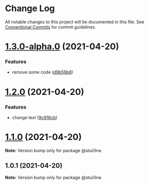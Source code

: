 # Change Log

All notable changes to this project will be documented in this file.
See [Conventional Commits](https://conventionalcommits.org) for commit guidelines.

# [1.3.0-alpha.0](https://github.com/iamyoki/lerna-demo/compare/v1.2.0...v1.3.0-alpha.0) (2021-04-20)


### Features

* remove some code ([d9b59b8](https://github.com/iamyoki/lerna-demo/commit/d9b59b8f14e17277fbc8cee2770e0463c64df129))





# [1.2.0](https://github.com/iamyoki/lerna-demo/compare/v1.1.0...v1.2.0) (2021-04-20)


### Features

* change text ([9c916cb](https://github.com/iamyoki/lerna-demo/commit/9c916cb88fb37b717c40c229c0b03e067fe8fe51))





# [1.1.0](https://github.com/iamyoki/lerna-demo/compare/v1.0.1...v1.1.0) (2021-04-20)

**Note:** Version bump only for package @stui/line





## 1.0.1 (2021-04-20)

**Note:** Version bump only for package @stui/line
